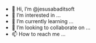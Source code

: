 - 👋 Hi, I’m @jesusabaditsoft
- 👀 I’m interested in ...
- 🌱 I’m currently learning ...
- 💞️ I’m looking to collaborate on ...
- 📫 How to reach me ...

<!---
jesusabaditsoft/jesusabaditsoft is a ✨ special ✨ repository because its `README.md` (this file) appears on your GitHub profile.
You can click the Preview link to take a look at your changes.
--->
